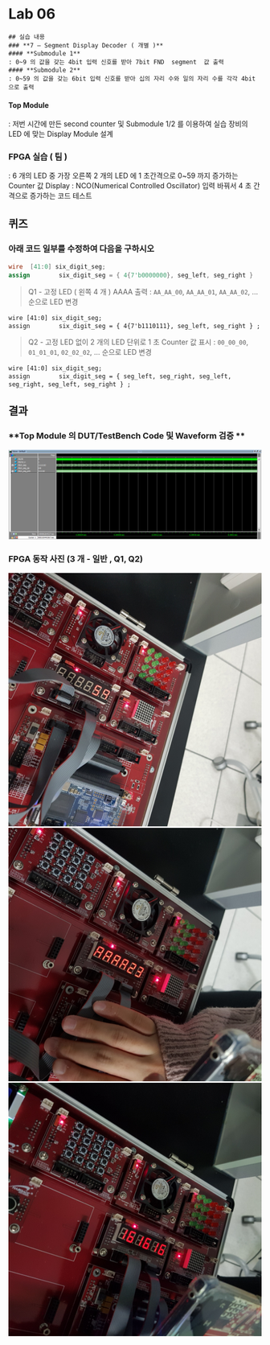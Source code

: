 # Lab 06
	## 실습 내용
	### **7 – Segment Display Decoder ( 개별 )**
	#### **Submodule 1**
	: 0~9 의 값을 갖는 4bit 입력 신호를 받아 7bit FND  segment  값 출력
	#### **Submodule 2**
	: 0~59 의 값을 갖는 6bit 입력 신호를 받아 십의 자리 수와 일의 자리 수를 각각 4bit 으로 출력
#### **Top Module**
: 저번 시간에 만든 second counter  및 Submodule 1/2 를 이용하여  실습 장비의 LED 에 맞는 Display Module 설계
### FPGA 실습 ( 팀 )
: 6 개의 LED 중  가장 오른쪽 2 개의 LED 에 1 초간격으로 0~59 까지 증가하는 Counter 값 Display
: NCO(Numerical Controlled Oscillator) 입력 바꿔서 4 초 간격으로 증가하는 코드 테스트
## 퀴즈
### 아래 코드 일부를 수정하여 다음을 구하시오
```verilog
wire  [41:0] six_digit_seg;
assign        six_digit_seg = { 4{7'b0000000}, seg_left, seg_right }
```
> Q1 - 고정 LED ( 왼쪽 4 개 ) AAAA 출력
: `AA_AA_00`, `AA_AA_01`, `AA_AA_02`, … 순으로 LED 변경
```
wire [41:0] six_digit_seg;
assign        six_digit_seg = { 4{7'b1110111}, seg_left, seg_right } ;
```

> Q2 - 고정 LED 없이 2 개의 LED 단위로 1 초 Counter 값 표시
: `00_00_00`, `01_01_01`, `02_02_02`, … 순으로 LED 변경
```
wire [41:0] six_digit_seg;
assign        six_digit_seg = { seg_left, seg_right, seg_left, seg_right, seg_left, seg_right } ;
```

## 결과
### **Top Module 의 DUT/TestBench Code 및 Waveform 검증 **
![](https://github.com/SoohyeonHong/LogicDesign/blob/master/pr06/figs/wave.png)
### **FPGA 동작 사진 (3 개 - 일반 , Q1, Q2)**
![](https://github.com/SoohyeonHong/LogicDesign/blob/master/pr06/figs/%EC%9D%BC%EB%B0%98.jpg)
![](https://github.com/SoohyeonHong/LogicDesign/blob/master/pr06/figs/AAAA01.jpg)
![](https://github.com/SoohyeonHong/LogicDesign/blob/master/pr06/figs/010101.jpg)

<!--stackedit_data:
eyJoaXN0b3J5IjpbMTYyMDE0NzkyMCwxOTczMzkwMzQxXX0=
-->
